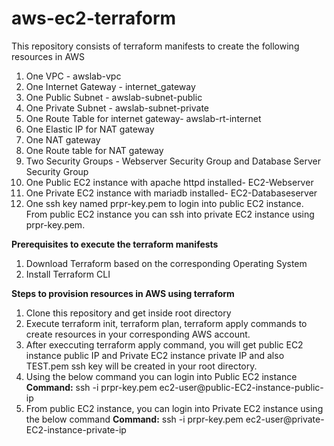 # aws-ec2-terraform

This repository consists of terraform manifests to create the following resources in AWS

1. One VPC - awslab-vpc
2. One Internet Gateway - internet_gateway
3. One Public Subnet - awslab-subnet-public
4. One Private Subnet - awslab-subnet-private
5. One Route Table for internet gateway- awslab-rt-internet
6. One Elastic IP for NAT gateway
7. One NAT gateway
8. One Route table for NAT gateway
9. Two Security Groups - Webserver Security Group and Database Server Security Group
10. One Public EC2 instance with apache httpd installed- EC2-Webserver
11. One Private EC2 instance with mariadb installed- EC2-Databaseserver
12. One ssh key named prpr-key.pem to login into public EC2 instance. From public EC2 instance you can ssh into private EC2 instance using prpr-key.pem.

**Prerequisites to execute the terraform manifests**
1. Download Terraform based on the corresponding Operating System
2. Install Terraform CLI

**Steps to provision resources in AWS using terraform**
1. Clone this repository and get inside root directory
2. Execute terraform init, terraform plan, terraform apply commands to create resources in your corresponding AWS account.
3. After execcuting terraform apply command, you will get public EC2 instance public IP and Private EC2 instance private IP and also TEST.pem ssh key will be created in your root directory.
4. Using the below command you can login into Public EC2 instance
   **Command:** ssh -i prpr-key.pem ec2-user@public-EC2-instance-public-ip
5. From public EC2 instance, you can login into Private EC2 instance using the below command
   **Command:** ssh -i prpr-key.pem ec2-user@private-EC2-instance-private-ip
